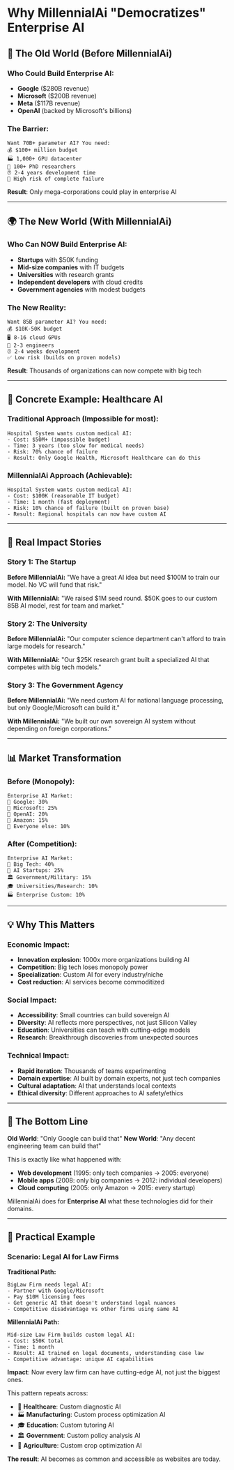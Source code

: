 # Why MillennialAi "Democratizes" Enterprise AI

## 🏰 The Old World (Before MillennialAi)

### Who Could Build Enterprise AI:
- **Google** ($280B revenue)
- **Microsoft** ($200B revenue)  
- **Meta** ($117B revenue)
- **OpenAI** (backed by Microsoft's billions)

### The Barrier:
```
Want 70B+ parameter AI? You need:
💰 $100+ million budget
🏭 1,000+ GPU datacenter
👥 100+ PhD researchers
⏰ 2-4 years development time
🎲 High risk of complete failure
```

**Result**: Only mega-corporations could play in enterprise AI

---

## 🌍 The New World (With MillennialAi)

### Who Can NOW Build Enterprise AI:
- **Startups** with $50K funding
- **Mid-size companies** with IT budgets
- **Universities** with research grants
- **Independent developers** with cloud credits
- **Government agencies** with modest budgets

### The New Reality:
```
Want 85B parameter AI? You need:
💰 $10K-50K budget
🖥️ 8-16 cloud GPUs
👥 2-3 engineers
⏰ 2-4 weeks development
✅ Low risk (builds on proven models)
```

**Result**: Thousands of organizations can now compete with big tech

---

## 🎯 Concrete Example: Healthcare AI

### Traditional Approach (Impossible for most):
```
Hospital System wants custom medical AI:
- Cost: $50M+ (impossible budget)
- Time: 3 years (too slow for medical needs)
- Risk: 70% chance of failure
- Result: Only Google Health, Microsoft Healthcare can do this
```

### MillennialAi Approach (Achievable):
```
Hospital System wants custom medical AI:
- Cost: $100K (reasonable IT budget)
- Time: 1 month (fast deployment)
- Risk: 10% chance of failure (built on proven base)
- Result: Regional hospitals can now have custom AI
```

---

## 🚀 Real Impact Stories

### Story 1: The Startup
**Before MillennialAi:**
"We have a great AI idea but need $100M to train our model. No VC will fund that risk."

**With MillennialAi:**
"We raised $1M seed round. $50K goes to our custom 85B AI model, rest for team and market."

### Story 2: The University
**Before MillennialAi:**
"Our computer science department can't afford to train large models for research."

**With MillennialAi:**
"Our $25K research grant built a specialized AI that competes with big tech models."

### Story 3: The Government Agency
**Before MillennialAi:**
"We need custom AI for national language processing, but only Google/Microsoft can build it."

**With MillennialAi:**
"We built our own sovereign AI system without depending on foreign corporations."

---

## 📊 Market Transformation

### Before (Monopoly):
```
Enterprise AI Market:
🏢 Google: 30%
🏢 Microsoft: 25% 
🏢 OpenAI: 20%
🏢 Amazon: 15%
🏢 Everyone else: 10%
```

### After (Competition):
```
Enterprise AI Market:
🏢 Big Tech: 40%
🚀 AI Startups: 25%
🏛️ Government/Military: 15%
🎓 Universities/Research: 10%
🏭 Enterprise Custom: 10%
```

---

## 💡 Why This Matters

### Economic Impact:
- **Innovation explosion**: 1000x more organizations building AI
- **Competition**: Big tech loses monopoly power
- **Specialization**: Custom AI for every industry/niche
- **Cost reduction**: AI services become commoditized

### Social Impact:
- **Accessibility**: Small countries can build sovereign AI
- **Diversity**: AI reflects more perspectives, not just Silicon Valley
- **Education**: Universities can teach with cutting-edge models
- **Research**: Breakthrough discoveries from unexpected sources

### Technical Impact:
- **Rapid iteration**: Thousands of teams experimenting
- **Domain expertise**: AI built by domain experts, not just tech companies
- **Cultural adaptation**: AI that understands local contexts
- **Ethical diversity**: Different approaches to AI safety/ethics

---

## 🎯 The Bottom Line

**Old World**: "Only Google can build that"
**New World**: "Any decent engineering team can build that"

This is exactly like what happened with:
- **Web development** (1995: only tech companies → 2005: everyone)
- **Mobile apps** (2008: only big companies → 2012: individual developers)
- **Cloud computing** (2005: only Amazon → 2015: every startup)

MillennialAi does for **Enterprise AI** what these technologies did for their domains.

---

## 🚀 Practical Example

### Scenario: Legal AI for Law Firms

**Traditional Path:**
```
BigLaw Firm needs legal AI:
- Partner with Google/Microsoft
- Pay $10M licensing fees
- Get generic AI that doesn't understand legal nuances
- Competitive disadvantage vs other firms using same AI
```

**MillennialAi Path:**
```
Mid-size Law Firm builds custom legal AI:
- Cost: $50K total
- Time: 1 month
- Result: AI trained on legal documents, understanding case law
- Competitive advantage: unique AI capabilities
```

**Impact**: Now every law firm can have cutting-edge AI, not just the biggest ones.

This pattern repeats across:
- 🏥 **Healthcare**: Custom diagnostic AI
- 🏭 **Manufacturing**: Custom process optimization AI  
- 🎓 **Education**: Custom tutoring AI
- 🏛️ **Government**: Custom policy analysis AI
- 🌾 **Agriculture**: Custom crop optimization AI

**The result**: AI becomes as common and accessible as websites are today.